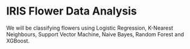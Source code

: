 # IRIS Flower Data Analysis

We will be classifying flowers using Logistic Regression, K-Nearest Neighbours, Support Vector Machine, Naive Bayes, Random Forest and XGBoost. 

